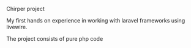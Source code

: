Chirper project

My first hands on experience in working with laravel frameworks using livewire.

The project consists of pure php code